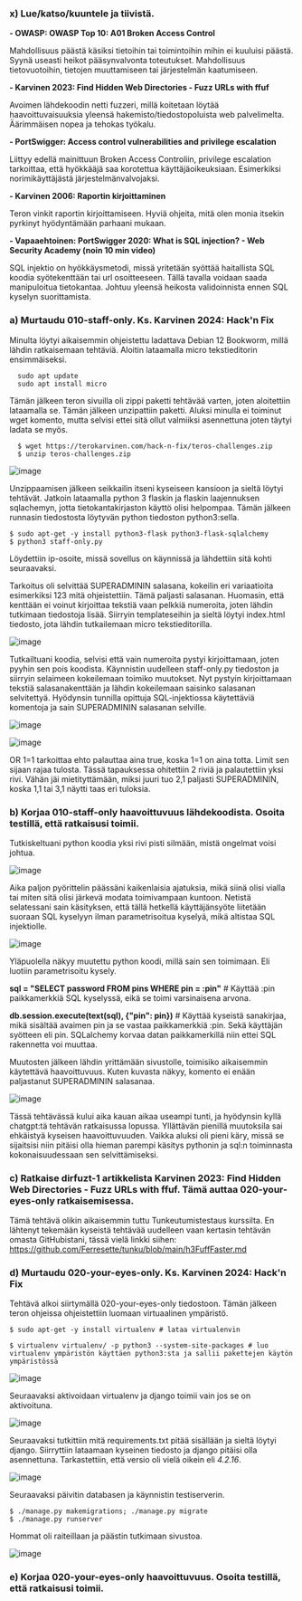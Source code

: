 ### x) Lue/katso/kuuntele ja tiivistä.

**- OWASP: OWASP Top 10: A01 Broken Access Control** 

  Mahdollisuus päästä käsiksi tietoihin tai toimintoihin mihin ei kuuluisi päästä. Syynä useasti heikot pääsynvalvonta toteutukset. Mahdollisuus tietovuotoihin, tietojen muuttamiseen tai järjestelmän kaatumiseen.

**- Karvinen 2023: Find Hidden Web Directories - Fuzz URLs with ffuf**

  Avoimen lähdekoodin netti fuzzeri, millä koitetaan löytää haavoittuvaisuuksia yleensä hakemisto/tiedostopoluista web palvelimelta. Äärimmäisen nopea ja tehokas työkalu.

**- PortSwigger: Access control vulnerabilities and privilege escalation**

  Liittyy edellä mainittuun Broken Access Controliin, privilege escalation tarkoittaa, että hyökkääjä saa korotettua käyttäjäoikeuksiaan. Esimerkiksi norimikäyttäjästä järjestelmänvalvojaksi.

**- Karvinen 2006: Raportin kirjoittaminen**

  Teron vinkit raportin kirjoittamiseen. Hyviä ohjeita, mitä olen monia itsekin pyrkinyt hyödyntämään parhaani mukaan.

**- Vapaaehtoinen: PortSwigger 2020: What is SQL injection? - Web Security Academy (noin 10 min video)**

  SQL injektio on hyökkäysmetodi, missä yritetään syöttää haitallista SQL koodia syötekenttään tai url osoitteeseen. Tällä tavalla voidaan saada manipuloitua tietokantaa. Johtuu yleensä heikosta validoinnista ennen SQL kyselyn suorittamista.


### a) Murtaudu 010-staff-only. Ks. Karvinen 2024: Hack'n Fix

  Minulta löytyi aikaisemmin ohjeistettu ladattava Debian 12 Bookworm, millä lähdin ratkaisemaan tehtäviä. Aloitin lataamalla micro tekstieditorin ensimmäiseksi.
  
      sudo apt update
      sudo apt install micro

  Tämän jälkeen teron sivuilla oli zippi paketti tehtävää varten, joten aloitettiin lataamalla se. Tämän jälkeen unzipattiin paketti. Aluksi minulla ei toiminut wget komento, mutta selvisi ettei sitä ollut valmiiksi asennettuna joten täytyi ladata se myös.

      $ wget https://terokarvinen.com/hack-n-fix/teros-challenges.zip
      $ unzip teros-challenges.zip

![image](https://github.com/user-attachments/assets/dd98d5d7-a4ae-4087-a75b-bce80d19923d)

  Unzippaamisen jälkeen seikkailin itseni kyseiseen kansioon ja sieltä löytyi tehtävät. Jatkoin lataamalla python 3 flaskin ja flaskin laajennuksen sqlachemyn, jotta tietokantakirjaston käyttö olisi helpompaa. Tämän jälkeen runnasin tiedostosta löytyvän python tiedoston python3:sella.

    $ sudo apt-get -y install python3-flask python3-flask-sqlalchemy
    $ python3 staff-only.py

  Löydettiin ip-osoite, missä sovellus on käynnissä ja lähdettiin sitä kohti seuraavaksi.

  Tarkoitus oli selvittää SUPERADMININ salasana, kokeilin eri variaatioita esimerkiksi 123 mitä ohjeistettiin. Tämä paljasti salasanan. Huomasin, että kenttään ei voinut kirjoittaa tekstiä vaan pelkkiä numeroita, joten lähdin tutkimaan tiedostoja lisää. Siirryin templateseihin ja sieltä löytyi index.html tiedosto, jota lähdin tutkailemaan micro tekstieditorilla.

  ![image](https://github.com/user-attachments/assets/6c1ba84d-00f6-48d5-9946-231f20b28b8a)

  Tutkailtuani koodia, selvisi että vain numeroita pystyi kirjoittamaan, joten pyyhin sen pois koodista. Käynnistin uudelleen staff-only.py tiedoston ja siirryin selaimeen kokeilemaan toimiko muutokset. Nyt pystyin kirjoittamaan tekstiä salasanakenttään ja lähdin kokeilemaan saisinko salasanan selvitettyä. Hyödynsin tunnilla opittuja SQL-injektiossa käytettäviä komentoja ja sain SUPERADMININ salasanan selville.

  ![image](https://github.com/user-attachments/assets/929adfa5-9b98-4e1a-b177-91da6fd4af69)


  ![image](https://github.com/user-attachments/assets/e8b5a51d-adc7-494f-bf0a-4bca5da7264e)

  OR 1=1 tarkoittaa ehto palauttaa aina true, koska 1=1 on aina totta. Limit sen sijaan rajaa tulosta. Tässä tapauksessa ohitettiin 2 riviä ja palautettiin yksi rivi. Vähän jäi mietityttämään, miksi juuri tuo 2,1 paljasti SUPERADMININ, koska 1,1 tai 3,1 näytti taas eri tuloksia.


### b) Korjaa 010-staff-only haavoittuvuus lähdekoodista. Osoita testillä, että ratkaisusi toimii.

Tutkiskeltuani python koodia yksi rivi pisti silmään, mistä ongelmat voisi johtua.

![image](https://github.com/user-attachments/assets/5f9f331a-d279-4d1b-993e-78076ba89aeb)

Aika paljon pyörittelin päässäni kaikenlaisia ajatuksia, mikä siinä olisi vialla tai miten sitä olisi järkevä modata toimivampaan kuntoon. Netistä selatessani sain käsityksen, että tällä hetkellä käyttäjänsyöte liitetään suoraan SQL kyselyyn ilman parametrisoitua kyselyä, mikä altistaa SQL injektiolle. 

![image](https://github.com/user-attachments/assets/95d5d970-558c-4962-a2b5-a890342d3936)

Yläpuolella näkyy muutettu python koodi, millä sain sen toimimaan. Eli luotiin parametrisoitu kysely. 

  **sql = "SELECT password FROM pins WHERE pin = :pin"** # Käyttää :pin paikkamerkkiä SQL kyselyssä, eikä se toimi varsinaisena arvona.
    
  **db.session.execute(text(sql), {"pin": pin})** # Käyttää kyseistä sanakirjaa, mikä sisältää avaimen pin ja se vastaa paikkamerkkiä :pin. Sekä käyttäjän syötteen eli pin. SQLalchemy korvaa datan paikkamerkillä niin ettei SQL rakennetta voi muuttaa.

  Muutosten jälkeen lähdin yrittämään sivustolle, toimisiko aikaisemmin käytettävä haavoittuvuus. Kuten kuvasta näkyy, komento ei enään paljastanut SUPERADMININ salasanaa.

  ![image](https://github.com/user-attachments/assets/d2ee690a-d250-49de-9201-c07d9cb3c5ac)

  Tässä tehtävässä kului aika kauan aikaa useampi tunti, ja hyödynsin kyllä chatgpt:tä tehtävän ratkaisussa lopussa. Yllättävän pienillä muutoksila sai ehkäistyä kyseisen haavoittuvuuden. Vaikka aluksi oli pieni käry, missä se sijaitsisi niin pitäisi olla hieman parempi käsitys pythonin ja sql:n toiminnasta kokonaisuudessaan sen selvittämiseksi.


### c) Ratkaise dirfuzt-1 artikkelista Karvinen 2023: Find Hidden Web Directories - Fuzz URLs with ffuf. Tämä auttaa 020-your-eyes-only ratkaisemisessa.

Tämä tehtävä olikin aikaisemmin tuttu Tunkeutumistestaus kurssilta. En lähtenyt tekemään kyseistä tehtävää uudelleen vaan kertasin tehtävän omasta GitHubistani, tässä vielä linkki siihen: https://github.com/Ferresette/tunku/blob/main/h3FuffFaster.md

### d) Murtaudu 020-your-eyes-only. Ks. Karvinen 2024: Hack'n Fix

Tehtävä alkoi siirtymällä 020-your-eyes-only tiedostoon. Tämän jälkeen teron ohjeissa ohjeistettiin luomaan virtuaalinen ympäristö.

    $ sudo apt-get -y install virtualenv # lataa virtualenvin

    $ virtualenv virtualenv/ -p python3 --system-site-packages # luo virtualenv ympäristön käyttäen python3:sta ja sallii pakettejen käytön ympäristössä

![image](https://github.com/user-attachments/assets/76a8b9ac-5aef-4290-a8b0-4b3dd00eaade)

Seuraavaksi aktivoidaan virtualenv ja django toimii vain jos se on aktivoituna.

![image](https://github.com/user-attachments/assets/db8c9112-ba3a-4290-82bf-e5786bb0b5b2)

Seuraavaksi tutkittiin mitä requirements.txt pitää sisällään ja sieltä löytyi django. Siirryttiin lataamaan kyseinen tiedosto ja django pitäisi olla asennettuna. Tarkastettiin, että versio oli vielä oikein eli *4.2.16*.

![image](https://github.com/user-attachments/assets/e5db44b9-4e5e-45bd-b0bd-dfb39fa054ec)

Seuraavaksi päivitin databasen ja käynnistin testiserverin.

    $ ./manage.py makemigrations; ./manage.py migrate
    $ ./manage.py runserver

Hommat oli raiteillaan ja päästin tutkimaan sivustoa. 

![image](https://github.com/user-attachments/assets/3ef8d430-e247-40f4-ab23-89a61ce18ec1)




### e) Korjaa 020-your-eyes-only haavoittuvuus. Osoita testillä, että ratkaisusi toimii.
